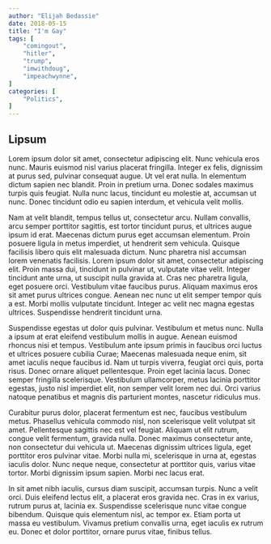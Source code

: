 ```yaml
---
author: "Elijah Bedassie"
date: 2018-05-15
title: "I'm Gay"
tags: [
    "comingout",
	"hitler",
	"trump",
	"imwithdoug",
	"impeachwynne",
]
categories: [
    "Politics",
]
---
```



## Lipsum
Lorem ipsum dolor sit amet, consectetur adipiscing elit. Nunc vehicula eros nunc. Mauris euismod nisl varius placerat fringilla. Integer ex felis, dignissim at purus sed, pulvinar consequat augue. Ut vel erat nulla. In elementum dictum sapien nec blandit. Proin in pretium urna. Donec sodales maximus turpis quis feugiat. Nulla nunc lacus, tincidunt eu molestie at, accumsan ut nunc. Donec tincidunt odio eu sapien interdum, et vehicula velit mollis.

Nam at velit blandit, tempus tellus ut, consectetur arcu. Nullam convallis, arcu semper porttitor sagittis, est tortor tincidunt purus, et ultrices augue ipsum id erat. Maecenas dictum purus eget accumsan elementum. Proin posuere ligula in metus imperdiet, ut hendrerit sem vehicula. Quisque facilisis libero quis elit malesuada dictum. Nunc pharetra nisl accumsan lorem venenatis facilisis. Lorem ipsum dolor sit amet, consectetur adipiscing elit. Proin massa dui, tincidunt in pulvinar ut, vulputate vitae velit. Integer tincidunt ante urna, ut suscipit nulla gravida at. Cras nec pharetra ligula, eget posuere orci. Vestibulum vitae faucibus purus. Aliquam maximus eros sit amet purus ultrices congue. Aenean nec nunc ut elit semper tempor quis a est. Morbi mollis vulputate tincidunt. Integer ac velit nec magna egestas ultrices. Suspendisse hendrerit tincidunt urna.

Suspendisse egestas ut dolor quis pulvinar. Vestibulum et metus nunc. Nulla a ipsum at erat eleifend vestibulum mollis in augue. Aenean euismod rhoncus nisi et tempus. Vestibulum ante ipsum primis in faucibus orci luctus et ultrices posuere cubilia Curae; Maecenas malesuada neque enim, sit amet iaculis neque faucibus id. Nam ut turpis viverra, feugiat orci quis, porta risus. Donec ornare aliquet pellentesque. Proin eget lacinia lacus. Donec semper fringilla scelerisque. Vestibulum ullamcorper, metus lacinia porttitor egestas, justo nisl imperdiet elit, non semper velit lorem nec dui. Orci varius natoque penatibus et magnis dis parturient montes, nascetur ridiculus mus.

Curabitur purus dolor, placerat fermentum est nec, faucibus vestibulum metus. Phasellus vehicula commodo nisl, non scelerisque velit volutpat sit amet. Pellentesque sagittis nec est vel feugiat. Aliquam ut elit rutrum, congue velit fermentum, gravida nulla. Donec maximus consectetur ante, non consectetur dui vehicula ut. Maecenas dignissim ultrices ligula, eget porttitor eros pulvinar vitae. Morbi nulla mi, scelerisque in urna at, egestas iaculis dolor. Nunc neque neque, consectetur at porttitor quis, varius vitae tortor. Morbi dignissim ipsum sapien. Morbi nec lacus erat.

In sit amet nibh iaculis, cursus diam suscipit, accumsan turpis. Nunc a velit orci. Duis eleifend lectus elit, a placerat eros gravida nec. Cras in ex varius, rutrum purus at, lacinia ex. Suspendisse scelerisque nunc vitae congue bibendum. Quisque quis elementum nisl, ac tempor ex. Etiam porta ut massa eu vestibulum. Vivamus pretium convallis urna, eget iaculis ex rutrum eu. Donec et dolor porttitor, ornare purus vitae, finibus tellus.